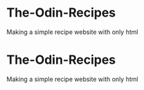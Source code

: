 # The-Odin-Recipes
Making a simple recipe website with only html
# The-Odin-Recipes
Making a simple recipe website with only html